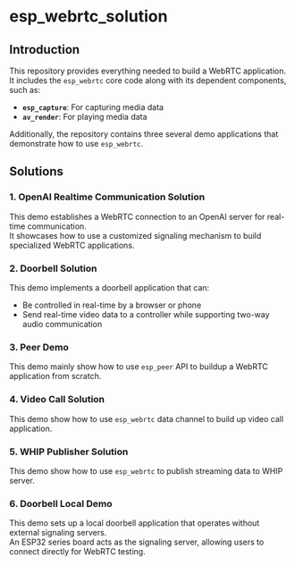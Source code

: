 # esp_webrtc_solution

## Introduction

This repository provides everything needed to build a WebRTC application.  
It includes the `esp_webrtc` core code along with its dependent components, such as:  
- **`esp_capture`**: For capturing media data  
- **`av_render`**: For playing media data  

Additionally, the repository contains three several demo applications that demonstrate how to use `esp_webrtc`.

## Solutions

### 1. OpenAI Realtime Communication Solution
This demo establishes a WebRTC connection to an OpenAI server for real-time communication.  
It showcases how to use a customized signaling mechanism to build specialized WebRTC applications.

### 2. Doorbell Solution
This demo implements a doorbell application that can:  
- Be controlled in real-time by a browser or phone  
- Send real-time video data to a controller while supporting two-way audio communication

### 3. Peer Demo
This demo mainly show how to use `esp_peer` API to buildup a WebRTC application from scratch.

### 4. Video Call Solution
This demo show how to use `esp_webrtc` data channel to build up video call application.

### 5. WHIP Publisher Solution
This demo show how to use `esp_webrtc` to publish streaming data to WHIP server.

### 6. Doorbell Local Demo
This demo sets up a local doorbell application that operates without external signaling servers.  
An ESP32 series board acts as the signaling server, allowing users to connect directly for WebRTC testing.
